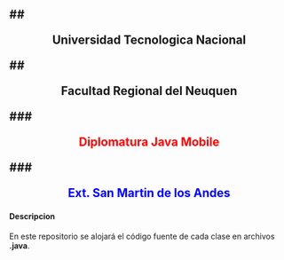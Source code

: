 ##<p style="text-align: center;"> Universidad Tecnologica Nacional</p>
##<p style="text-align: center;"> Facultad Regional del Neuquen</p>
###<p style="text-align: center;color: red">Diplomatura Java Mobile</p>
###<p style="text-align: center;color: blue">Ext. San Martin de los Andes</p> 
---
#### Descripcion
En este repositorio se alojará el código fuente de cada clase en archivos **.java**.